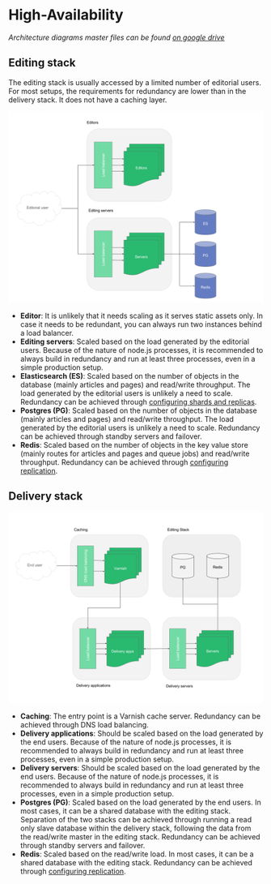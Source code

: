 # High-Availability

_Architecture diagrams master files can be found_ [_on google drive_](https://docs.google.com/document/d/1TQhW3HtzurI78kinxUCqf5OxG3RSoiEURXEn4AIztP0/edit#heading=h.snjxmn1ywzn)

## Editing stack

The editing stack is usually accessed by a limited number of editorial users. For most setups, the requirements for redundancy are lower than in the delivery stack. It does not have a caching layer.

![API Link](../../../.gitbook/assets/architecture-editing.png)

* **Editor**: It is unlikely that it needs scaling as it serves static assets only. In case it needs to be redundant, you can always run two instances behind a load balancer.
* **Editing servers**: Scaled based on the load generated by the editorial users. Because of the nature of node.js processes, it is recommended to always build in redundancy and run at least three processes, even in a simple production setup.
* **Elasticsearch \(ES\)**: Scaled based on the number of objects in the database \(mainly articles and pages\) and read/write throughput. The load generated by the editorial users is unlikely a need to scale. Redundancy can be achieved through [configuring shards and replicas](https://www.elastic.co/guide/en/elasticsearch/guide/current/scale.html).
* **Postgres \(PG\)**: Scaled based on the number of objects in the database \(mainly articles and pages\) and read/write throughput. The load generated by the editorial users is unlikely a need to scale. Redundancy can be achieved through standby servers and failover.
* **Redis**: Scaled based on the number of objects in the key value store \(mainly routes for articles and pages and queue jobs\) and read/write throughput. Redundancy can be achieved through [configuring replication](https://redis.io/topics/replication).

## Delivery stack

![API Link](../../../.gitbook/assets/architecture-delivery.png)

* **Caching**: The entry point is a Varnish cache server. Redundancy can be achieved through DNS load balancing.
* **Delivery applications**: Should be scaled based on the load generated by the end users. Because of the nature of node.js processes, it is recommended to always build in redundancy and run at least three processes, even in a simple production setup.
* **Delivery servers**: Should be scaled based on the load generated by the end users. Because of the nature of node.js processes, it is recommended to always build in redundancy and run at least three processes, even in a simple production setup.
* **Postgres \(PG\)**: Scaled based on the load generated by the end users. In most cases, it can be a shared database with the editing stack. Separation of the two stacks can be achieved through running a read only slave database within the delivery stack, following the data from the read/write master in the editing stack. Redundancy can be achieved through standby servers and failover.
* **Redis**: Scaled based on the read/write load. In most cases, it can be a shared database with the editing stack. Redundancy can be achieved through [configuring replication](https://redis.io/topics/replication).

